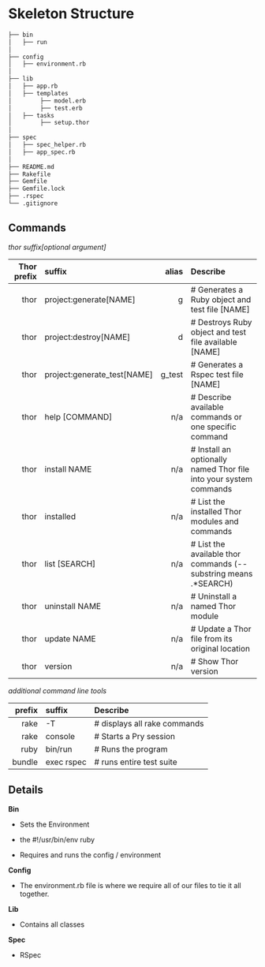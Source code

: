 # Skeleton Structure

```bash
├── bin
│   ├── run
│
├── config
│   ├── environment.rb
│
├── lib
│   ├── app.rb
│   ├── templates
│        ├── model.erb
│        ├── test.erb
│   ├── tasks
│        ├── setup.thor
│
├── spec
│   ├── spec_helper.rb
│   ├── app_spec.rb
│
├── README.md
├── Rakefile
├── Gemfile
├── Gemfile.lock
├── .rspec
└── .gitignore
```

## Commands

_thor suffix[optional argument]_

| Thor prefix |           suffix            |  alias | Describe                                                          |
| -----------: | :------------------------- | -----: | :---------------------------------------------------------------- |
| thor        |   project:generate[NAME]    |      g | # Generates a Ruby object and test file [NAME]                    |
| thor        |    project:destroy[NAME]    |      d | # Destroys Ruby object and test file available [NAME]             |
| thor        | project:generate_test[NAME] | g_test | # Generates a Rspec test file [NAME]                              |
| thor        |       help [COMMAND]        |    n/a | # Describe available commands or one specific command             |
| thor        |        install NAME         |    n/a | # Install an optionally named Thor file into your system commands |
| thor        |          installed          |    n/a | # List the installed Thor modules and commands                    |
| thor        |        list [SEARCH]        |    n/a | # List the available thor commands (--substring means .\*SEARCH)  |
| thor        |       uninstall NAME        |    n/a | # Uninstall a named Thor module                                   |
| thor        |         update NAME         |    n/a | # Update a Thor file from its original location                   |
| thor        |           version           |    n/a | # Show Thor version                                               |

_additional command line tools_

| prefix |   suffix   | Describe                     |
| ------: | :-------- | :--------------------------- |
| rake   |     -T     | # displays all rake commands |
| rake   |  console   | # Starts a Pry session       |
| ruby   |  bin/run   | # Runs the program           |
| bundle | exec rspec | # runs entire test suite     |

## Details

**Bin**

- Sets the Environment

- the #!/usr/bin/env ruby

- Requires and runs the config / environment

**Config**

- The environment.rb file is where we require all of our files to tie it all together.

**Lib**

- Contains all classes

**Spec**

- RSpec

